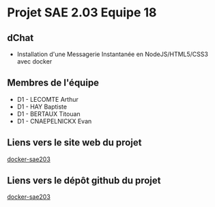 # Projet SAE 2.03 Equipe 18

## dChat


- Installation d'une Messagerie Instantanée en NodeJS/HTML5/CSS3 avec docker

## Membres de l'équipe


- D1 - LECOMTE Arthur
- D1 - HAY Baptiste
- D1 - BERTAUX Titouan
- D1 - CNAEPELNICKX Evan

## Liens vers le site web du projet

[docker-sae203](https://lovistheg.github.io/docker-sae203/)

## Liens vers le dépôt github du projet

[docker-sae203](https://github.com/LovisTheG/docker-sae203)

